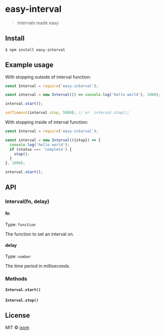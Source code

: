 # easy-interval

> Intervals made easy

## Install

```
$ npm install easy-interval
```

## Example usage

With stopping outside of interval function:

```js
const Interval = require('easy-interval');

const interval = new Interval(() => console.log('hello world'), 1000);

interval.start();

setTimeout(interval.stop, 5000); // or `interval.stop();`
```

With stopping inside of interval function:

```js
const Interval = require('easy-interval');

const interval = new Interval(({stop}) => {
  console.log('hello world');
  if (status === 'complete') {
    stop();
  }
}, 1000);

interval.start();
```


## API

### Interval(fn, delay)

#### fn

Type: `function`

The function to set an interval on.

#### delay

Type: `number`

The time period in milliseconds.

### Methods

#### `Interval.start()`

#### `Interval.stop()`

## License

MIT © [jxom](http://jxom.io)
